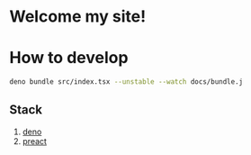 # Welcome my site!

# How to develop
```bash
deno bundle src/index.tsx --unstable --watch docs/bundle.j
```

## Stack
1. [deno](https://deno.land/)
2. [preact](https://preactjs.com/)